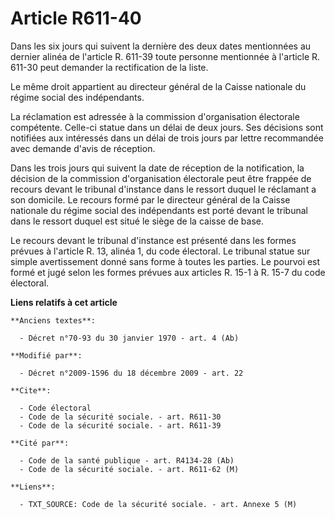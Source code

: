 # Article R611-40

Dans les six jours qui suivent la dernière des deux dates mentionnées au dernier alinéa de l'article R. 611-39 toute personne
mentionnée à l'article R. 611-30 peut demander la rectification de la liste.

Le même droit appartient au directeur général de la Caisse nationale du régime social des indépendants.

La réclamation est adressée à la commission d'organisation électorale compétente. Celle-ci statue dans un délai de deux
jours. Ses décisions sont notifiées aux intéressés dans un délai de trois jours par lettre recommandée avec demande d'avis de
réception.

Dans les trois jours qui suivent la date de réception de la notification, la décision de la commission d'organisation
électorale peut être frappée de recours devant le tribunal d'instance dans le ressort duquel le réclamant a son domicile. Le
recours formé par le directeur général de la Caisse nationale du régime social des indépendants est porté devant le tribunal
dans le ressort duquel est situé le siège de la caisse de base.

Le recours devant le tribunal d'instance est présenté dans les formes prévues à l'article R. 13, alinéa 1, du code électoral.
Le tribunal statue sur simple avertissement donné sans forme à toutes les parties. Le pourvoi est formé et jugé selon les
formes prévues aux articles R. 15-1 à R. 15-7 du code électoral.

**Liens relatifs à cet article**

	**Anciens textes**:

	  - Décret n°70-93 du 30 janvier 1970 - art. 4 (Ab)

	**Modifié par**:

	  - Décret n°2009-1596 du 18 décembre 2009 - art. 22

	**Cite**:

	  - Code électoral
	  - Code de la sécurité sociale. - art. R611-30
	  - Code de la sécurité sociale. - art. R611-39

	**Cité par**:

	  - Code de la santé publique - art. R4134-28 (Ab)
	  - Code de la sécurité sociale. - art. R611-62 (M)

	**Liens**:

	  - TXT_SOURCE: Code de la sécurité sociale. - art. Annexe 5 (M)
